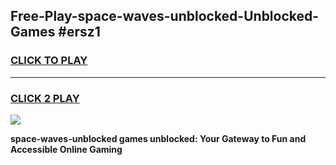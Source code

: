 
## Free-Play-space-waves-unblocked-Unblocked-Games #ersz1
<h3>
<a href="https://news.freeplayer.one?title=space-waves-unblocked&ref=8M">CLICK TO PLAY</a></h3>
<hr>

<h3>
<a href="https://news.freeplayer.one?title=space-waves-unblocked&ref=8M">CLICK 2 PLAY</a>
  
</h3>

<a href="https://news.freeplayer.one?title=space-waves-unblocked&ref=8M"><img src="https://clearcache.store/games.png"></a>


**space-waves-unblocked games unblocked: Your Gateway to Fun and Accessible Online Gaming**
